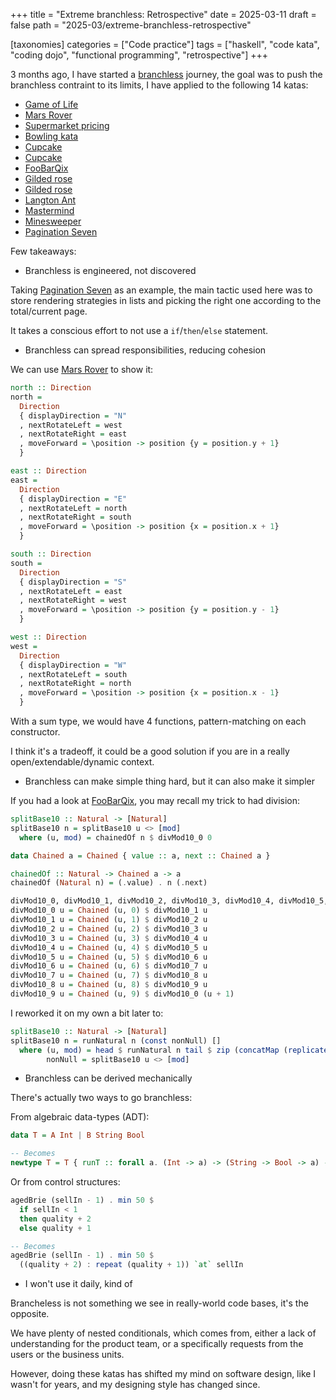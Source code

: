 +++
title = "Extreme branchless: Retrospective"
date = 2025-03-11
draft = false
path = "2025-03/extreme-branchless-retrospective"

[taxonomies]
categories = ["Code practice"]
tags = ["haskell", "code kata", "coding dojo", "functional programming", "retrospective"]
+++

3 months ago, I have started a [branchless](@/blog/2024-11-05_extreme-branchess-2.md) journey,
the goal was to push the branchless contraint to its limits, I have applied to
the following 14 katas:

* [Game of Life](@/blog/2024-11-26_extreme-branchess-gol.md)
* [Mars Rover](@/blog/2024-12-03_extreme-branchess-rover.md)
* [Supermarket pricing](@/blog/2024-12-10_extreme-branchess-supermarket-pricing.md)
* [Bowling kata](@/blog/2024-12-17_extreme-branchess-bowling.md)
* [Cupcake](@/blog/2024-12-24_extreme-branchess-cupcake.md)
* [Cupcake](@/blog/2024-12-31_extreme-branchess-cupcake-semigroup.md)
* [FooBarQix](@/blog/2025-01-14_extreme-branchess-foobarqix.md)
* [Gilded rose](@/blog/2025-01-21_extreme-branchess-gildedrose-1.md)
* [Gilded rose](@/blog/2025-02-04_extreme-branchess-gildedrose-2.md)
* [Langton Ant](@/blog/2025-02-11_extreme-branchess-langton-ant.md)
* [Mastermind](@/blog/2025-02-18_extreme-branchess-mastermind.md)
* [Minesweeper](@/blog/2025-02-25_extreme-branchess-minesweeper.md)
* [Pagination Seven](@/blog/2025-03-04_extreme-branchess-pagination-seven.md)

Few takeaways:

* Branchless is engineered, not discovered

Taking [Pagination Seven](@/blog/2025-03-04_extreme-branchess-pagination-seven.md)
as an example, the main tactic used here was to store rendering strategies in
lists and picking the right one according to the total/current page.

It takes a conscious effort to not use a `if`/`then`/`else` statement.

* Branchless can spread responsibilities, reducing cohesion

We can use [Mars Rover](@/blog/2024-12-03_extreme-branchess-rover.md) to show it:

```haskell
north :: Direction
north =
  Direction
  { displayDirection = "N"
  , nextRotateLeft = west
  , nextRotateRight = east
  , moveForward = \position -> position {y = position.y + 1}
  }

east :: Direction
east =
  Direction
  { displayDirection = "E"
  , nextRotateLeft = north
  , nextRotateRight = south
  , moveForward = \position -> position {x = position.x + 1}
  }

south :: Direction
south =
  Direction
  { displayDirection = "S"
  , nextRotateLeft = east
  , nextRotateRight = west
  , moveForward = \position -> position {y = position.y - 1}
  }

west :: Direction
west =
  Direction
  { displayDirection = "W"
  , nextRotateLeft = south
  , nextRotateRight = north
  , moveForward = \position -> position {x = position.x - 1}
  }
```

With a sum type, we would have 4 functions, pattern-matching on each constructor.

I think it's a tradeoff, it could be a good solution if you are in a really
open/extendable/dynamic context.

* Branchless can make simple thing hard, but it can also make it simpler

If you had a look at [FooBarQix](@/blog/2025-01-14_extreme-branchess-foobarqix.md),
you may recall my trick to had division:

```haskell
splitBase10 :: Natural -> [Natural]
splitBase10 n = splitBase10 u <> [mod]
  where (u, mod) = chainedOf n $ divMod10_0 0

data Chained a = Chained { value :: a, next :: Chained a }

chainedOf :: Natural -> Chained a -> a
chainedOf (Natural n) = (.value) . n (.next)

divMod10_0, divMod10_1, divMod10_2, divMod10_3, divMod10_4, divMod10_5, divMod10_6, divMod10_7, divMod10_8, divMod10_9 :: Natural -> Chained (Natural, Natural)
divMod10_0 u = Chained (u, 0) $ divMod10_1 u
divMod10_1 u = Chained (u, 1) $ divMod10_2 u
divMod10_2 u = Chained (u, 2) $ divMod10_3 u
divMod10_3 u = Chained (u, 3) $ divMod10_4 u
divMod10_4 u = Chained (u, 4) $ divMod10_5 u
divMod10_5 u = Chained (u, 5) $ divMod10_6 u
divMod10_6 u = Chained (u, 6) $ divMod10_7 u
divMod10_7 u = Chained (u, 7) $ divMod10_8 u
divMod10_8 u = Chained (u, 8) $ divMod10_9 u
divMod10_9 u = Chained (u, 9) $ divMod10_0 (u + 1)
```

I reworked it on my own a bit later to:

```haskell
splitBase10 :: Natural -> [Natural]
splitBase10 n = runNatural n (const nonNull) []
  where (u, mod) = head $ runNatural n tail $ zip (concatMap (replicate 10) [0..]) (cycle [0..9])
        nonNull = splitBase10 u <> [mod]
```

* Branchless can be derived mechanically

There's actually two ways to go branchless:

From algebraic data-types (ADT):

```haskell
data T = A Int | B String Bool

-- Becomes
newtype T = T { runT :: forall a. (Int -> a) -> (String -> Bool -> a) -> a }
```

Or from control structures:

```haskell
agedBrie (sellIn - 1) . min 50 $
  if sellIn < 1
  then quality + 2
  else quality + 1

-- Becomes
agedBrie (sellIn - 1) . min 50 $
  ((quality + 2) : repeat (quality + 1)) `at` sellIn
```

* I won't use it daily, kind of

Brancheless is not something we see in really-world code bases, it's the opposite.

We have plenty of nested conditionals, which comes from, either a lack of
understanding for the product team, or a specifically requests from the users
or the business units.

However, doing these katas has shifted my mind on software design, like I wasn't
for years, and my designing style has changed since.
